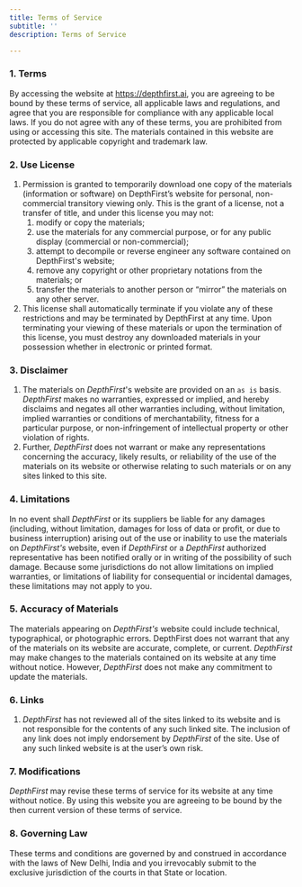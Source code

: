```yaml
---
title: Terms of Service
subtitle: ''
description: Terms of Service

---
```

### 1. Terms

By accessing the website at https://depthfirst.ai, you are agreeing to be bound by these terms of service, all applicable laws and regulations, and agree that you are responsible for compliance with any applicable local laws. If you do not agree with any of these terms, you are prohibited from using or accessing this site. The materials contained in this website are protected by applicable copyright and trademark law.

### 2. Use License

1. Permission is granted to temporarily download one copy of the materials (information or software) on DepthFirst’s website for personal, non-commercial transitory viewing only. This is the grant of a license, not a transfer of title, and under this license you may not:
   1. modify or copy the materials;
   2. use the materials for any commercial purpose, or for any public display (commercial or non-commercial);
   3. attempt to decompile or reverse engineer any software contained on DepthFirst's website;
   4. remove any copyright or other proprietary notations from the materials; or
   5. transfer the materials to another person or “mirror” the materials on any other server.
2. This license shall automatically terminate if you violate any of these restrictions and may be terminated by DepthFirst at any time. Upon terminating your viewing of these materials or upon the termination of this license, you must destroy any downloaded materials in your possession whether in electronic or printed format.

### 3. Disclaimer

1. The materials on _DepthFirst_'s website are provided on an `as is` basis. _DepthFirst_ makes no warranties, expressed or implied, and hereby disclaims and negates all other warranties including, without limitation, implied warranties or conditions of merchantability, fitness for a particular purpose, or non-infringement of intellectual property or other violation of rights.
2. Further, _DepthFirst_ does not warrant or make any representations concerning the accuracy, likely results, or reliability of the use of the materials on its website or otherwise relating to such materials or on any sites linked to this site.

### 4. Limitations

In no event shall _DepthFirst_ or its suppliers be liable for any damages (including, without limitation, damages for loss of data or profit, or due to business interruption) arising out of the use or inability to use the materials on _DepthFirst's_ website, even if _DepthFirst_ or a _DepthFirst_ authorized representative has been notified orally or in writing of the possibility of such damage. Because some jurisdictions do not allow limitations on implied warranties, or limitations of liability for consequential or incidental damages, these limitations may not apply to you.

### 5. Accuracy of Materials

The materials appearing on _DepthFirst's_ website could include technical, typographical, or photographic errors. DepthFirst does not warrant that any of the materials on its website are accurate, complete, or current. _DepthFirst_ may make changes to the materials contained on its website at any time without notice. However, _DepthFirst_ does not make any commitment to update the materials.

### 6. Links

1. _DepthFirst_ has not reviewed all of the sites linked to its website and is not responsible for the contents of any such linked site. The inclusion of any link does not imply endorsement by _DepthFirst_ of the site. Use of any such linked website is at the user’s own risk.

### 7. Modifications

_DepthFirst_ may revise these terms of service for its website at any time without notice. By using this website you are agreeing to be bound by the then current version of these terms of service.

### 8. Governing Law

These terms and conditions are governed by and construed in accordance with the laws of New Delhi, India and you irrevocably submit to the exclusive jurisdiction of the courts in that State or location.